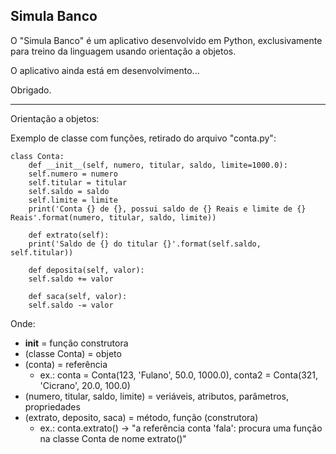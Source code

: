 ## Simula Banco

O "Simula Banco" é um aplicativo desenvolvido em Python, exclusivamente para treino da linguagem usando
orientação a objetos.

O aplicativo ainda está em desenvolvimento...

Obrigado.
*******************************************************************************************************
Orientação a objetos:

Exemplo de classe com funções, retirado do arquivo "conta.py":

    class Conta:
        def __init__(self, numero, titular, saldo, limite=1000.0):
        self.numero = numero
        self.titular = titular
        self.saldo = saldo
        self.limite = limite
        print('Conta {} de {}, possui saldo de {} Reais e limite de {} Reais'.format(numero, titular, saldo, limite))

        def extrato(self):
        print('Saldo de {} do titular {}'.format(self.saldo, self.titular))

        def deposita(self, valor):
        self.saldo += valor

        def saca(self, valor):
        self.saldo -= valor

Onde:
- __init__ = função construtora
- (classe Conta) = objeto
- (conta) = referência
    - ex.: conta = Conta(123, 'Fulano', 50.0, 1000.0), conta2 = Conta(321, 'Cicrano', 20.0, 100.0)
- (numero, titular, saldo, limite) = veriáveis, atributos, parâmetros, propriedades
- (extrato, deposito, saca) = método, função (construtora)
    - ex.: conta.extrato() -> "a referência conta 'fala': procura uma função na classe Conta de nome extrato()"
  
